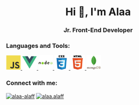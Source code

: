 <h1 align="center">Hi 👋, I'm Alaa</h1>
<h3 align="center">Jr. Front-End Developer</h3>

<h3 align="left">Languages and Tools:</h3>
<p align="left"> 
    <a href="https://developer.mozilla.org/en-US/docs/Web/JavaScript" target="_blank"> <img src="https://raw.githubusercontent.com/devicons/devicon/master/icons/javascript/javascript-original.svg" alt="javascript" width="40" height="40"/> </a> <a href="" target="_blank"> <img src="https://raw.githubusercontent.com/devicons/devicon/master/icons/vuejs/vuejs-original.svg" alt="vuejs" width="40" height="40"/> </a> <a href="https://nodejs.org" target="_blank"> <img src="https://raw.githubusercontent.com/devicons/devicon/master/icons/nodejs/nodejs-original-wordmark.svg" alt="nodejs" width="40" height="40"/> </a> <a href="https://www.w3schools.com/css/" target="_blank"> <img src="https://raw.githubusercontent.com/devicons/devicon/master/icons/css3/css3-original-wordmark.svg" alt="css3" width="40" height="40"/> </a> <a href="https://www.w3.org/html/" target="_blank"> <img src="https://raw.githubusercontent.com/devicons/devicon/master/icons/html5/html5-original-wordmark.svg" alt="html5" width="40" height="40"/> </a> <a href="https://www.mongodb.com/" target="_blank"> <img src="https://raw.githubusercontent.com/devicons/devicon/master/icons/mongodb/mongodb-original-wordmark.svg" alt="mongodb" width="40" height="40"/> </a> 
</p>

<h3 align="left">Connect with me:</h3>
<p align="left">
<a href="https://linkedin.com/in/alaa-alaff" target="blank"><img align="center" src="https://raw.githubusercontent.com/rahuldkjain/github-profile-readme-generator/master/src/images/icons/Social/linked-in-alt.svg" alt="alaa-alaff" height="30" width="40" /></a>
<a href="https://instagram.com/alaa.alaff" target="blank"><img align="center" src="https://raw.githubusercontent.com/rahuldkjain/github-profile-readme-generator/master/src/images/icons/Social/instagram.svg" alt="alaa.alaff" height="30" width="40" /></a>
</p>


